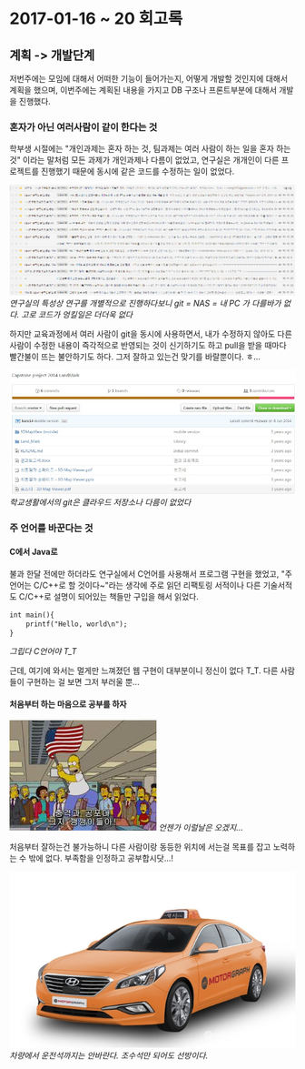 # 2017-01-16 ~ 20 회고록

## 계획 -> 개발단계

저번주에는 모임에 대해서 어떠한 기능이 들어가는지, 어떻게 개발할 것인지에 대해서 계획을 했으며, 이번주에는 계획된 내용을 가지고 DB 구조나 프론트부분에 대해서 개발을 진행했다.

### 혼자가 아닌 여러사람이 같이 한다는 것

학부생 시절에는 "개인과제는 혼자 하는 것, 팀과제는 여러 사람이 하는 일을 혼자 하는 것" 이라는 말처럼 모든 과제가 개인과제나 다름이 없었고, 연구실은 개개인이 다른 프로젝트를 진행했기 때문에 동시에 같은 코드를 수정하는 일이 없었다.

![](/image/20170122_img0.jpg)
*연구실의 특성상 연구를 개별적으로 진행하다보니 git = NAS = 내 PC 가 다를바가 없다. 고로 코드가 엉킬일은 더더욱 없다*

하지만 교육과정에서 여러 사람이 git을 동시에 사용하면서, 내가 수정하지 않아도 다른 사람이 수정한 내용이 즉각적으로 반영되는 것이 신기하기도 하고 pull을 받을 때마다 빨간불이 뜨는 불안하기도 하다. 그저 잘하고 있는건 맞기를 바랄뿐이다. ㅎ...

![](/image/20170122_img1.jpg)
*학교생활에서의 git은 클라우드 저장소나 다름이 없었다*

### 주 언어를 바꾼다는 것

#### C에서 Java로

불과 한달 전에만 하더라도 연구실에서 C언어를 사용해서 프로그램 구현을 했었고, "주 언어는 C/C\++로 할 것이다~"라는 생각에 주로 읽던 리팩토링 서적이나 다른 기술서적도 C/C\++로 설명이 되어있는 책들만 구입을 해서 읽었다.

```{.c}
int main(){
	printf("Hello, world\n");
}
```
*그립다 C언어야 T_T*

근데, 여기에 와서는 멀게만 느껴졌던 웹 구현이 대부분이니 정신이 없다 T_T. 다른 사람들이 구현하는 걸 보면 그저 부러울 뿐...

#### 처음부터 하는 마음으로 공부를 하자

![](/image/20170122_img2.jpg)
*언젠가 이럴날은 오겠지...*

처음부터 잘하는건 불가능하니 다른 사람이랑 동등한 위치에 서는걸 목표를 잡고 노력하는 수 밖에 없다. 부족함을 인정하고 공부합시닷...!

![](/image/20170122_img3.jpg)
*차량에서 운전석까지는 안바란다. 조수석만 되어도 선방이다.*